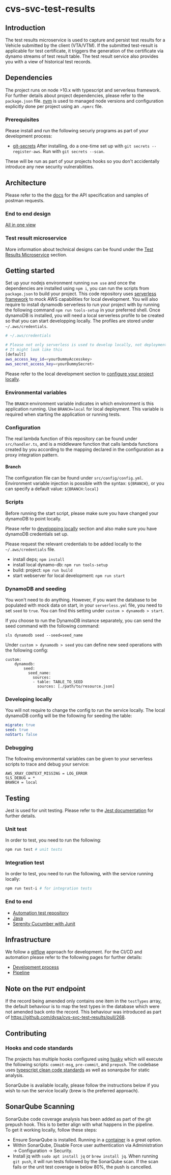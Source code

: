 # cvs-svc-test-results

## Introduction

The test results microservice is used to capture and persist test results for a Vehicle submitted by the client (VTA/VTM). If the submitted test-result is applicable for test certificate, it triggers the generation of the certificate via dynamo streams of test result table.
The test result service also provides you with a view of historical test records.

## Dependencies

The project runs on node >10.x with typescript and serverless framework. For further details about project dependencies, please refer to the `package.json` file.
[nvm](https://github.com/nvm-sh/nvm/blob/master/README.md) is used to managed node versions and configuration explicitly done per project using an `.npmrc` file.

### Prerequisites

Please install and run the following securiy programs as part of your development process:

- [git-secrets](https://github.com/awslabs/git-secrets)
  After installing, do a one-time set up with `git secrets --register-aws`. Run with `git secrets --scan`.

These will be run as part of your projects hooks so you don't accidentally introduce any new security vulnerabilities.

## Architecture

Please refer to the the [docs](./docs/README.md) for the API specification and samples of postman requests.

### End to end design

[All in one view](https://wiki.dvsacloud.uk/pages/viewpage.action?pageId=79254695)

### Test result microservice

More information about technical designs can be found under the [Test Results Microservice](https://wiki.dvsacloud.uk/pages/viewpage.action?spaceKey=HVT&title=Test+Results+Microservice) section.

## Getting started

Set up your nodejs environment running `nvm use` and once the dependencies are installed using `npm i`, you can run the scripts from `package.json` to build your project.
This code repository uses [serverless framework](https://www.serverless.com/framework/docs/) to mock AWS capabilities for local development.
You will also require to install dynamodb serverless to run your project with by running the following command `npm run tools-setup` in your preferred shell.
Once dynamoDB is installed, you will need a local serverless profile to be created so that you can start developping locally.
The profiles are stored under `~/.aws/credentials`.

```sh
# ~/.aws/credentials

# Please not only serverless is used to develop locally, not deployment of services are done with this framework
# It might look like this
[default]
aws_access_key_id=<yourDummyAccesskey>
aws_secret_access_key=<yourDummySecret>

```

Please refer to the local development section to [configure your project locally](#developing-locally).

### Environmental variables

The `BRANCH` environment variable indicates in which environment is this application running. Use `BRANCH=local` for local deployment. This variable is required when starting the application or running tests.

### Configuration

The real lambda function of this repository can be found under `src/handler.ts`, and is a middleware function that calls lambda functions created by you according to the mapping declared in the configuration as a proxy integration pattern.

#### Branch

The configuration file can be found under `src/config/config.yml`.
Environment variable injection is possible with the syntax:
`${BRANCH}`, or you can specify a default value: `${BRANCH:local}`

### Scripts

Before running the start script, please make sure you have changed your dynamoDB to point locally.

Please refer to [developping locally](#developing-locally) section and also make sure you have dynamoDB credentials set up.

Please request the relevant credentials to be added locally to the `~/.aws/credentials` file.

- install deps; `npm install`
- install local dynamo-db: `npm run tools-setup`
- build: project: `npm run build`
- start webserver for local development: `npm run start`

### DynamoDB and seeding

You won't need to do anything.
However, if you want the database to be populated with mock data on start, in your `serverless.yml` file, you need to set `seed` to `true`. You can find this setting under `custom > dynamodb > start`.

If you choose to run the DynamoDB instance separately, you can send the seed command with the following command:

`sls dynamodb seed --seed=seed_name`

Under `custom > dynamodb > seed` you can define new seed operations with the following config:

```YML
custom:
    dynamodb:
        seed:
          seed_name:
            sources:
            - table: TABLE_TO_SEED
              sources: [./path/to/resource.json]
```

### Developing locally

You will not require to change the config to run the service locally.
The local dynamoDB config will be the following for seeding the table:

```yml
migrate: true
seed: true
noStart: false
```

### Debugging

The following environmental variables can be given to your serverless scripts to trace and debug your service:

```shell
AWS_XRAY_CONTEXT_MISSING = LOG_ERROR
SLS_DEBUG = *
BRANCH = local
```

## Testing

Jest is used for unit testing.
Please refer to the [Jest documentation](https://jestjs.io/docs/en/getting-started) for further details.

### Unit test

In order to test, you need to run the following:

```sh
npm run test # unit tests
```

### Integration test

In order to test, you need to run the following, with the service running locally:

```sh
npm run test-i # for integration tests
```

### End to end

- [Automation test repository](https://github.com/dvsa/cvs-auto-svc)
- [Java](https://docs.oracle.com/en/java/javase/11/)
- [Serenity Cucumber with Junit](https://serenity-bdd.github.io/theserenitybook/latest/junit-basic.html)

## Infrastructure

We follow a [gitflow](https://www.atlassian.com/git/tutorials/comparing-workflows/gitflow-workflow) approach for development.
For the CI/CD and automation please refer to the following pages for further details:

- [Development process](https://wiki.dvsacloud.uk/display/HVT/CVS+Pipeline+Infrastructure)
- [Pipeline](https://wiki.dvsacloud.uk/pages/viewpage.action?pageId=36870584)

## Note on the `PUT` endpoint

If the record being amended only contains one item in the `testTypes` array, the default behaviour is to map the test types in the database which were not amended back onto the record. This behaviour was introduced as part of https://github.com/dvsa/cvs-svc-test-results/pull/268.

## Contributing

### Hooks and code standards

The projects has multiple hooks configured using [husky](https://github.com/typicode/husky#readme) which will execute the following scripts: `commit-msg`, `pre-commit`, and `prepush`.
The codebase uses [typescript clean code standards](https://github.com/labs42io/clean-code-typescript) as well as sonarqube for static analysis.

SonarQube is available locally, please follow the instructions below if you wish to run the service locally (brew is the preferred approach).

## SonarQube Scanning

SonarQube code coverage analysis has been added as part of the git prepush hook. This is to better align with what happens in the pipeline.  
To get it working locally, follow these steps:

- Ensure SonarQube is installed. Running in a [container](https://hub.docker.com/_/sonarqube) is a great option.
- Within SonarQube, Disable Force user authentication via Administration -> Configuration -> Security.
- Install jq with `sudo apt install jq` or `brew install jq`.
  When running `git push`, it will run tests followed by the SonarQube scan. If the scan fails or the unit test coverage is below 80%, the push is cancelled.
